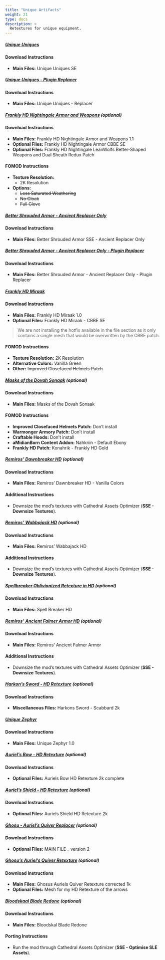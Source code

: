 ```yaml
---
title: "Unique Artifacts"
weight: 21
type: docs
description: >
  Retextures for unique equipment.
---
```


##### [Unique Uniques](https://www.nexusmods.com/skyrimspecialedition/mods/3334?tab=files)

#### Download Instructions

* **Main Files:** Unique Uniques SE

##### [Unique Uniques - Plugin Replacer](https://www.nexusmods.com/skyrimspecialedition/mods/23614?tab=files)

#### Download Instructions

* **Main Files:** Unique Uniques - Replacer

##### [Frankly HD Nightingale Armor and Weapons](https://www.nexusmods.com/skyrimspecialedition/mods/18560?tab=files) (optional)

#### Download Instructions

* **Main Files:** Frankly HD Nightingale Armor and Weapons 1.1
* **Optional Files:** Frankly HD Nightingale Armor CBBE SE
* **Optional Files:** Frankly HD Nightingale LeanWolfs Better-Shaped Weapons and Dual Sheath Redux Patch

#### FOMOD Instructions

* **Texture Resolution:**
  * 2K Resolution
* **Options:**
  * ~~Less Saturated Weathering~~
  * ~~No Cloak~~
  * ~~Full Glove~~

##### [Better Shrouded Armor - Ancient Replacer Only](https://www.nexusmods.com/skyrimspecialedition/mods/26111?tab=files)

#### Download Instructions

* **Main Files:** Better Shrouded Armor SSE - Ancient Replacer Only

##### [Better Shrouded Armor - Ancient Replacer Only - Plugin Replacer](https://www.nexusmods.com/skyrimspecialedition/mods/26092?tab=files) 

#### Download Instructions

* **Main Files:** Better Shrouded Armor - Ancient Replacer Only - Plugin Replacer

##### [Frankly HD Miraak](https://www.nexusmods.com/skyrimspecialedition/mods/19699?tab=files)

#### Download Instructions

* **Main Files:** Frankly HD Miraak 1.0
* **Optional Files:** Frankly HD Miraak - CBBE SE

> We are not installing the hotfix available in the file section as it only contains a single mesh that would be overwritten by the CBBE patch.

#### FOMOD Instructions

* **Texture Resolution:** 2K Resolution
* **Alternative Colors:** Vanilla Green
* **Other:** ~~Improved Closefaced Helmets Patch~~

##### [Masks of the Dovah Sonaak](https://www.nexusmods.com/skyrimspecialedition/mods/23251?tab=files) (optional)

#### Download Instructions

* **Main Files:** Masks of the Dovah Sonaak

#### FOMOD Instructions

* **Improved Closefaced Helmets Patch:** Don’t install
* **Warmonger Armory Patch:** Don’t install
* **Craftable Hoods:** Don’t install
* **aMidianBorn Content Addon:** Nahkriin - Default Ebony
* **Frankly HD Patch:** Konahrik - Frankly HD Gold

##### [Remiros’ Dawnbreaker HD](https://www.nexusmods.com/skyrimspecialedition/mods/22334?tab=files) (optional)

#### Download Instructions

* **Main Files:** Remiros’ Dawnbreaker HD - Vanilla Colors

#### Additional Instructions

* Downsize the mod’s textures with Cathedral Assets Optimizer (**SSE - Downsize Textures**).

##### [Remiros’ Wabbajack HD](https://www.nexusmods.com/skyrimspecialedition/mods/18853?tab=files) (optional)

#### Download Instructions

* **Main Files:** Remiros’ Wabbajack HD

#### Additional Instructions

* Downsize the mod’s textures with Cathedral Assets Optimizer (**SSE - Downsize Textures**).

##### [Spellbreaker Oblivionized Retexture in HD](https://www.nexusmods.com/skyrimspecialedition/mods/32430?tab=files) (optional)

#### Download Instructions

* **Main Files:** Spell Breaker HD

##### [Remiros’ Ancient Falmer Armor HD](https://www.nexusmods.com/skyrimspecialedition/mods/22458?tab=files) (optional)

#### Download Instructions

* **Main Files:** Remiros’ Ancient Falmer Armor

#### Additional Instructions

* Downsize the mod’s textures with Cathedral Assets Optimizer (**SSE - Downsize Textures**).

##### [Harkon’s Sword - HD Retexture](https://www.nexusmods.com/skyrim/mods/52004?tab=files) (optional)

#### Download Instructions

* **Miscellaneous Files:** Harkons Sword - Scabbard 2k

##### [Unique Zephyr](https://www.nexusmods.com/skyrimspecialedition/mods/16956?tab=files)

#### Download Instructions

* **Main Files:** Unique Zephyr 1.0

##### [Auriel’s Bow - HD Retexture](https://www.nexusmods.com/skyrim/mods/44333?tab=files) (optional)

#### Download Instructions

* **Optional Files:** Auriels Bow HD Retexture 2k complete

##### [Auriel’s Shield - HD Retexture](https://www.nexusmods.com/skyrim/mods/51148?tab=files) (optional)

#### Download Instructions

* **Optional Files:** Auriels Shield HD Retexture 2k

##### [Ghosu - Auriel’s Quiver Replacer](https://www.nexusmods.com/skyrim/mods/51822?tab=files) (optional)

#### Download Instructions

* **Optional Files:** MAIN FILE _ version 2

##### [Ghosu’s Auriel’s Quiver Retexture](https://www.nexusmods.com/skyrim/mods/58218?tab=files) (optional)

#### Download Instructions

* **Main Files:** Ghosus Auriels Quiver Retexture corrected 1k
* **Optional Files:** Mesh for my HD Retexture of the arrows

##### [Bloodskaal Blade Redone](https://www.nexusmods.com/skyrim/mods/54229?tab=files) (optional)

#### Download Instructions

* **Main Files:** Bloodskal Blade Redone

#### Porting Instructions

* Run the mod through Cathedral Assets Optimizer (**SSE - Optimise SLE Assets**).
